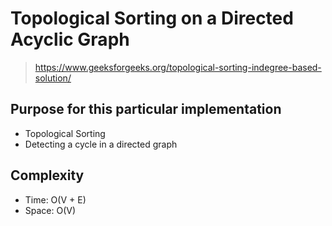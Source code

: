 # Topological Sorting on a Directed Acyclic Graph
> https://www.geeksforgeeks.org/topological-sorting-indegree-based-solution/

## Purpose for this particular implementation
* Topological Sorting
* Detecting a cycle in a directed graph

## Complexity
* Time: O(V + E)
* Space: O(V)
